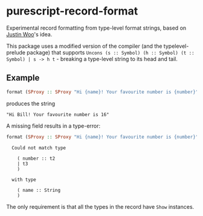 # purescript-record-format

Experimental record formatting from type-level format strings, based on [Justin Woo](https://github.com/justinwoo)'s idea.

This package uses a modified version of the compiler (and the typelevel-prelude
package) that supports `Uncons (s :: Symbol) (h :: Symbol) (t :: Symbol) | s -> h t` - breaking a type-level string to its head and tail.

## Example

```purescript
format (SProxy :: SProxy "Hi {name}! Your favourite number is {number}") {name : "Bill", number : 16}
```

produces the string

```
"Hi Bill! Your favourite number is 16"
```

A missing field results in a type-error:

```purescript
format (SProxy :: SProxy "Hi {name}! Your favourite number is {number}") {name : "Bill"}
```

```
  Could not match type

    ( number :: t2
    | t3
    )

  with type

    ( name :: String
    )
```

The only requirement is that all the types in the record have `Show`
instances.
